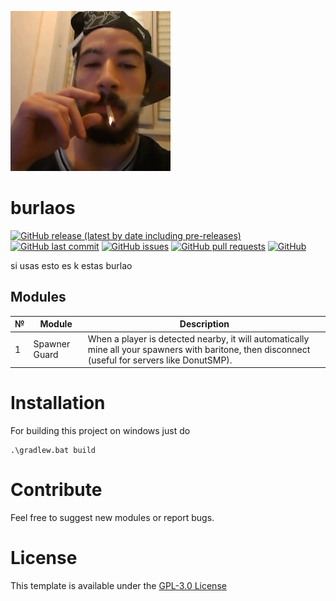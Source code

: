 
![el puto dudu](https://github.com/Rapou7/burlaos/blob/master/src/main/resources/assets/burlaos/icon.png?raw=true)

# burlaos

[![GitHub release (latest by date including pre-releases)](https://img.shields.io/github/v/release/Rapou7/burlaos?include_prereleases)](https://img.shields.io/github/v/release/Rapou7/burlaos?include_prereleases)
[![GitHub last commit](https://img.shields.io/github/last-commit/Rapou7/burlaos)](https://img.shields.io/github/last-commit/Rapou7/burlaos)
[![GitHub issues](https://img.shields.io/github/issues-raw/Rapou7/burlaos)](https://img.shields.io/github/issues-raw/Rapou7/burlaos)
[![GitHub pull requests](https://img.shields.io/github/issues-pr/Rapou7/burlaos)](https://img.shields.io/github/issues-pr/Rapou7/burlaos)
[![GitHub](https://img.shields.io/github/license/Rapou7/burlaos)](https://img.shields.io/github/license/Rapou7/burlaos)

si usas esto es k estas burlao

## Modules

| №  | Module                                                            | Description                                                                    |
|----|-------------------------------------------------------------------|--------------------------------------------------------------------------------|
| 1  | Spawner Guard | When a player is detected nearby, it will automatically mine all your spawners with baritone, then disconnect (useful for servers like DonutSMP). |


# Installation

For building this project on windows just do
```shell
.\gradlew.bat build
```

# Contribute

Feel free to suggest new modules or report bugs.

# License

This template is available under the [GPL-3.0 License](./LICENSE)

